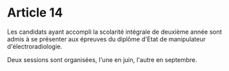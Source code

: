 # Article 14

Les candidats ayant accompli la scolarité intégrale de deuxième année sont admis à se présenter aux épreuves du diplôme d'Etat de manipulateur d'électroradiologie.

Deux sessions sont organisées, l'une en juin, l'autre en septembre.
